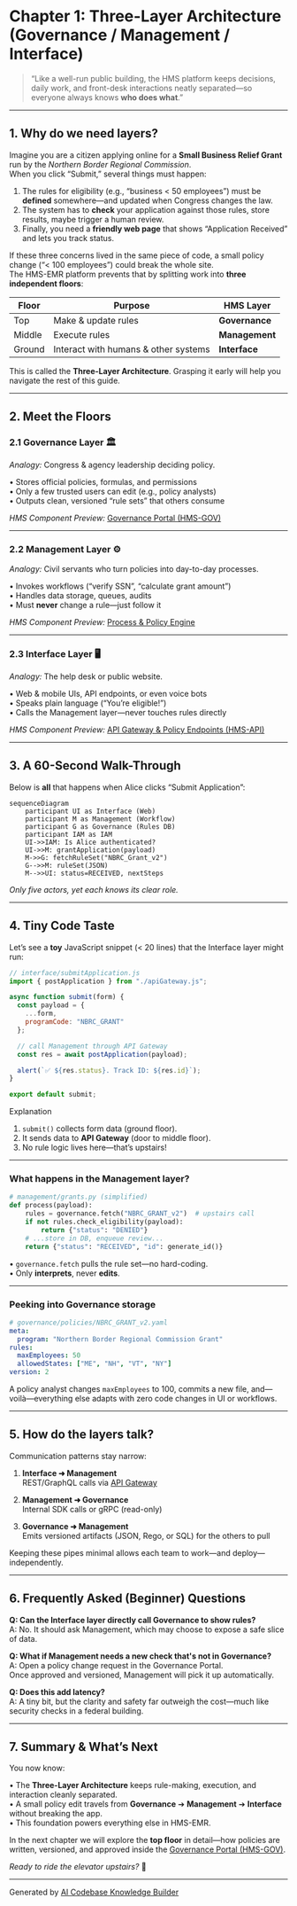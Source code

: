 # Chapter 1: Three-Layer Architecture (Governance / Management / Interface)

> “Like a well-run public building, the HMS platform keeps decisions, daily work, and front-desk interactions neatly separated—so everyone always knows **who does what**.”

---

## 1. Why do we need layers?

Imagine you are a citizen applying online for a **Small Business Relief Grant** run by the *Northern Border Regional Commission*.  
When you click “Submit,” several things must happen:

1. The rules for eligibility (e.g., “business < 50 employees”) must be **defined** somewhere—and updated when Congress changes the law.  
2. The system has to **check** your application against those rules, store results, maybe trigger a human review.  
3. Finally, you need a **friendly web page** that shows “Application Received” and lets you track status.

If these three concerns lived in the same piece of code, a small policy change (“< 100 employees”) could break the whole site.  
The HMS-EMR platform prevents that by splitting work into **three independent floors**:

| Floor | Purpose | HMS Layer |
|-------|---------|-----------|
| Top | Make & update rules | **Governance** |
| Middle | Execute rules | **Management** |
| Ground | Interact with humans & other systems | **Interface** |

This is called the **Three-Layer Architecture**. Grasping it early will help you navigate the rest of this guide.

---

## 2. Meet the Floors

### 2.1 Governance Layer 🏛️  
*Analogy:* Congress & agency leadership deciding policy.

• Stores official policies, formulas, and permissions  
• Only a few trusted users can edit (e.g., policy analysts)  
• Outputs clean, versioned “rule sets” that others consume

_HMS Component Preview:_ [Governance Portal (HMS-GOV)](02_governance_portal__hms_gov__.md)

---

### 2.2 Management Layer ⚙️  
*Analogy:* Civil servants who turn policies into day-to-day processes.

• Invokes workflows (“verify SSN”, “calculate grant amount”)  
• Handles data storage, queues, audits  
• Must **never** change a rule—just follow it

_HMS Component Preview:_ [Process & Policy Engine](03_process___policy_engine_.md)

---

### 2.3 Interface Layer 🖥️  
*Analogy:* The help desk or public website.

• Web & mobile UIs, API endpoints, or even voice bots  
• Speaks plain language (“You’re eligible!”)  
• Calls the Management layer—never touches rules directly

_HMS Component Preview:_ [API Gateway & Policy Endpoints (HMS-API)](05_api_gateway___policy_endpoints__hms_api__.md)

---

## 3. A 60-Second Walk-Through

Below is **all** that happens when Alice clicks “Submit Application”:

```mermaid
sequenceDiagram
    participant UI as Interface (Web)
    participant M as Management (Workflow)
    participant G as Governance (Rules DB)
    participant IAM as IAM
    UI->>IAM: Is Alice authenticated?
    UI->>M: grantApplication(payload)
    M->>G: fetchRuleSet("NBRC_Grant_v2")
    G-->>M: ruleSet(JSON)
    M-->>UI: status=RECEIVED, nextSteps
```

*Only five actors, yet each knows its clear role.*

---

## 4. Tiny Code Taste

Let’s see a **toy** JavaScript snippet (< 20 lines) that the Interface layer might run:

```js
// interface/submitApplication.js
import { postApplication } from "./apiGateway.js";

async function submit(form) {
  const payload = {
    ...form,
    programCode: "NBRC_GRANT"
  };

  // call Management through API Gateway
  const res = await postApplication(payload);

  alert(`✅ ${res.status}. Track ID: ${res.id}`);
}

export default submit;
```

Explanation  
1. `submit()` collects form data (ground floor).  
2. It sends data to **API Gateway** (door to middle floor).  
3. No rule logic lives here—that’s upstairs!

---

### What happens in the Management layer?

```python
# management/grants.py (simplified)
def process(payload):
    rules = governance.fetch("NBRC_GRANT_v2")  # upstairs call
    if not rules.check_eligibility(payload):
        return {"status": "DENIED"}
    # ...store in DB, enqueue review...
    return {"status": "RECEIVED", "id": generate_id()}
```

• `governance.fetch` pulls the rule set—no hard-coding.  
• Only **interprets**, never **edits**.

---

### Peeking into Governance storage

```yaml
# governance/policies/NBRC_GRANT_v2.yaml
meta:
  program: "Northern Border Regional Commission Grant"
rules:
  maxEmployees: 50
  allowedStates: ["ME", "NH", "VT", "NY"]
version: 2
```

A policy analyst changes `maxEmployees` to 100, commits a new file, and—voilà—everything else adapts with zero code changes in UI or workflows.

---

## 5. How do the layers talk?

Communication patterns stay narrow:

1. **Interface ➜ Management**  
   REST/GraphQL calls via [API Gateway](05_api_gateway___policy_endpoints__hms_api__.md)

2. **Management ➜ Governance**  
   Internal SDK calls or gRPC (read-only)

3. **Governance ➜ Management**  
   Emits versioned artifacts (JSON, Rego, or SQL) for the others to pull

Keeping these pipes minimal allows each team to work—and deploy—independently.

---

## 6. Frequently Asked (Beginner) Questions

**Q: Can the Interface layer directly call Governance to show rules?**  
A: No. It should ask Management, which may choose to expose a safe slice of data.

**Q: What if Management needs a new check that's not in Governance?**  
A: Open a policy change request in the Governance Portal.  
Once approved and versioned, Management will pick it up automatically.

**Q: Does this add latency?**  
A: A tiny bit, but the clarity and safety far outweigh the cost—much like security checks in a federal building.

---

## 7. Summary & What’s Next

You now know:

• The **Three-Layer Architecture** keeps rule-making, execution, and interaction cleanly separated.  
• A small policy edit travels from **Governance** ➔ **Management** ➔ **Interface** without breaking the app.  
• This foundation powers everything else in HMS-EMR.

In the next chapter we will explore the **top floor** in detail—how policies are written, versioned, and approved inside the [Governance Portal (HMS-GOV)](02_governance_portal__hms_gov__.md).

*Ready to ride the elevator upstairs?* 🚀

---

Generated by [AI Codebase Knowledge Builder](https://github.com/The-Pocket/Tutorial-Codebase-Knowledge)